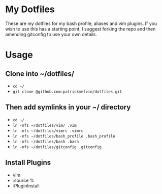 My Dotfiles
========

These are my dotfiles for my bash profile, aliases and vim plugins. If you wish to use this has a starting point, I suggest forking the repo and then amending gitconfig to use your own details.

Usage
========

## Clone into ~/dotfiles/

* `cd ~/`
* `git clone @github.com:patrickmelvin/dotfiles.git`

## Then add symlinks in your ~/ directory

* `cd ~/`
* `ln -nfs ~/dotfiles/vim/ .vim`
* `ln -nfs ~/dotfiles/vimrc .vimrc`
* `ln -nfs ~/dotfiles/bash_profile .bash_profile`
* `ln -nfs ~/dotfiles/bash .bash`
* `ln -nfs ~/dotfiles/gitconfig .gitconfig`

## Install Plugins

* vim
* :source %
* :PluginInstall
